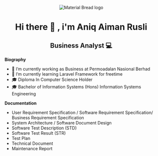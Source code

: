 <p align="center">
    <img src="https://github.com/aemx18/aemx18/assets/69670768/1dbd0131-92c0-4f3f-91b4-f97949fd846a" alt="Material Bread logo">
</p>






<h1 align="center" > Hi there 👋 , i'm Aniq Aiman Rusli </h1>
<h2 align="center" > Business Analyst 💻 </h2>



**Biography**
- 🔭 I’m currently working as Business at Permoadalan Nasional Berhad
- 🌱 I’m currently learning Laravel Framework for freetime
- 🎓 Diploma In Computer Science Holder
- 🎓 Bachelor of Information Systems (Hons) Information Systems Engineering

**Documentation**
- User Requirement Specification / Software Requirement Specification/ Business Requirement Specification
- System Architecture / Software Document Design
- Software Test Description (STD)
- Software Test Result (STR)
- Test Plan
- Technical Document
- Maintenance Report
